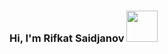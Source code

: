 ### Hi, I'm Rifkat Saidjanov <img src="[https://gannon.tv/](https://media4.giphy.com/media/gM5qFksULw54NMWyry/giphy.gif?cid=ecf05e47v0sa8y7pn0zukr0c6l3utd397uvu33ph34z6wmow&rid=giphy.gif&ct=s)" width="50px">
